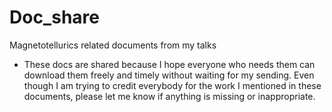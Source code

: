 # Doc_share
 Magnetotellurics related documents from my talks

 * These docs are shared because I hope everyone who needs them can download them freely and timely without waiting for my sending. Even though I am trying to credit everybody for the work I mentioned in these documents, please let me know if anything is missing or inappropriate. 
